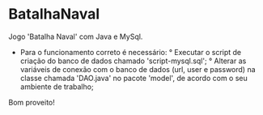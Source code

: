 # BatalhaNaval
Jogo 'Batalha Naval' com Java e MySql.

+ Para o funcionamento correto é necessário:
° Executar o script de criação do banco de dados chamado 'script-mysql.sql';
° Alterar as variáveis de conexão com o banco de dados (url, user e password) na classe chamada 'DAO.java' no pacote 'model', de acordo com o seu ambiente de trabalho;

Bom proveito!
